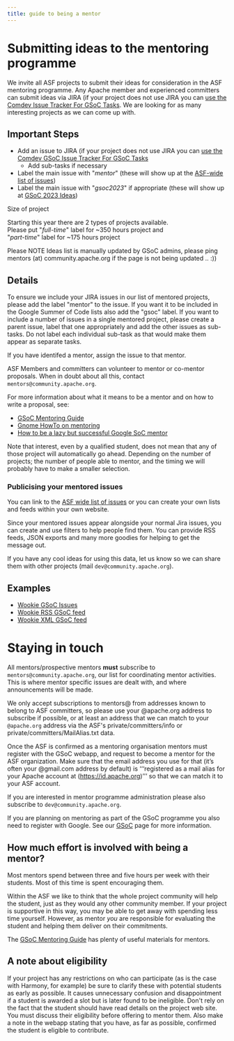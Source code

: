```yaml
---
title: guide to being a mentor
---
```


<!--
Note: This document is bout GSoC, not about a generic Mentoring Program.
-->

<a name="guidetobeingamentor-Submittingideastothementoringprogramme"></a>
# Submitting ideas to the mentoring programme

We invite all ASF projects to submit their ideas for consideration in the
ASF mentoring programme. Any Apache member and experienced committers can
submit ideas via JIRA (if your project does not use JIRA you can [use the Comdev Issue Tracker For GSoC Tasks](use-the-comdev-issue-tracker-for-gsoc-tasks.html). We are looking for as many interesting projects as we can come up with. 

<a name="guidetobeingamentor-Summary"></a>
## Important Steps

* Add an issue to JIRA (if your project does not use JIRA you can [use the Comdev GSoC Issue Tracker For GSoC Tasks](use-the-comdev-gsoc-issue-tracker-for-gsoc-tasks.html)
  * Add sub-tasks if necessary
* Label the main issue with "*mentor*" (these will show up at the [ASF-wide list of issues](https://issues.apache.org/jira/issues?jql=labels%20in%20(gsoc2023)%20AND%20labels%20in%20(mentor,%20Mentor)))
* Label the main issue with "*gsoc2023*" if appropriate (these will show up at [GSoC 2023 Ideas](https://s.apache.org/gsoc2023ideas))

<div class="card border-success mb-3">
  <div class="card-header">Size of project</div>
  <div class="card-body text-success">
    <p class="card-text">Starting this year there are 2 types of projects available.<br> Please put "<em>full-time</em>" label for ~350 hours project and<br> "<em>part-time</em>" label for ~175 hours project</p>
  </div>
</div>

Please NOTE Ideas list is manually updated by GSoC admins, please ping mentors (at) community.apache.org if the page is not being updated .. :))

<a name="guidetobeingamentor-Detail"></a>
## Details

To ensure we include your JIRA issues in our list of mentored projects,
please add the label "mentor" to the issue. If you want it to be included
in the Google Summer of Code lists also add the "gsoc" label. If you want
to include a number of issues in a single mentored project, please create a
parent issue, label that one appropriately and add the other issues as
sub-tasks. Do not label each individual sub-task as that would make them appear as
separate tasks.

If you have identifed a mentor, assign the issue to that
mentor.

ASF Members and committers can volunteer to mentor or co-mentor proposals.
When in doubt about all this, contact `mentors@community.apache.org`.

For more information about what it means to be a mentor and on how to write
a proposal, see:

  - [GSoC Mentoring Guide](https://developers.google.com/open-source/gsoc/resources/guide#mentor_guide)
  - [Gnome HowTo on mentoring](https://people.gnome.org/~federico/docs/summer-of-code-mentoring-howto/)
  - [How to be a lazy but successful Google SoC mentor](https://ploum.net/221-how-to-be-a-lazy-but-successful-googlesoc-mentor/)

Note that interest, even by a qualified student, does not mean that any of
those project will automatically go ahead. Depending on the number of
projects; the number of people able to mentor, and the timing we will
probably have to make a smaller selection.

<a name="guidetobeingamentor-Publicisingyourmentoredissues"></a>
### Publicising your mentored issues

You can link to the [ASF wide list of issues](https://issues.apache.org/jira/secure/IssueNavigator.jspa?requestId=12315361)
 or you can create your own lists and feeds within your own website.

Since your mentored issues appear alongside your normal Jira issues, you
can create and use filters to help people find them. You can provide RSS
feeds, JSON exports and many more goodies for helping to get the message
out.

If you have any cool ideas for using this data, let us know so we can
share them with other projects (mail `dev@community.apache.org`).

<a name="guidetobeingamentor-Examples"></a>
## Examples

  - [Wookie GSoC Issues](https://issues.apache.org/jira/secure/IssueNavigator.jspa?requestId=12315360)
  - [Wookie RSS GSoC feed](https://issues.apache.org/jira/sr/jira.issueviews:searchrequest-rss/12315360/SearchRequest-12315360.xml?tempMax=1000)
  - [Wookie XML GSoC feed](https://issues.apache.org/jira/sr/jira.issueviews:searchrequest-xml/12315360/SearchRequest-12315360.xml?tempMax=1000)

<a name="guidetobeingamentor-Stayingintouch"></a>
# Staying in touch

All mentors/prospective mentors **must** subscribe to `mentors@community.apache.org`, our list for
coordinating mentor activities.
This is where mentor specific issues are dealt with, and where announcements will be made.

We only accept subscriptions to mentors@ from addresses known to
belong to ASF committers, so please use your @apache.org address to
subscribe if possible, or at least an address that we can match to your
`@apache.org` address via the ASF's private/committers/info or
private/committers/MailAlias.txt data.

Once the ASF is confirmed as a mentoring organisation mentors must register 
with the GSoC webapp, and request to become a mentor for the ASF organization. 
Make sure that the email address you use for that (it’s often your @gmail.com address by default) 
is ‘‘‘registered as a mail alias for your Apache account at (https://id.apache.org)’’’ 
so that we can match it to your ASF account.

If you are interested in mentor programme administration please also
subscribe to `dev@community.apache.org`.

If you are planning on mentoring as part of the GSoC programme you also
need to register with Google. See our [GSoC](/gsoc/) page for more information.

<a name="guidetobeingamentor-Howmucheffortisinvolvedwithbeingamentor"></a>
## How much effort is involved with being a mentor?

Most mentors spend between three and five hours per week with their students. Most
of this time is spent encouraging them.

Within the ASF we like to think that the whole project community will help
the student, just as they would any other community member. If your
project is supportive in this way, you may be able to get away with spending
less time yourself. However, as mentor _you_ are responsible for evaluating the
student and helping them deliver on their commitments.

The [GSoC Mentoring Guide](https://developers.google.com/open-source/gsoc/resources/guide#mentor_guide) has plenty of useful materials for mentors.

<a name="guidetobeingamentor-Anoteabouteligibility"></a>
## A note about eligibility

If your project has any restrictions on who can participate (as is the case
with Harmony, for example) be sure to clarify these with potential
students as early as possible. It causes unnecessary confusion and
disappointment if a student is awarded a slot but is later found to be
ineligible. Don't rely on the fact that the student should have read
details on the project web site. You must discuss their eligibility before
offering to mentor them. Also make a note in the webapp stating that
you have, as far as possible, confirmed the student is eligible to
contribute.
